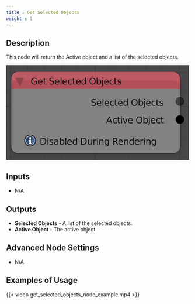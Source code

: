 ```yaml
---
title : Get Selected Objects
weight : 1
---
```


## Description

This node will return the Active object and a list of the selected
objects.

![image](get_selected_objects_node.png)

## Inputs

- N/A

## Outputs

- **Selected Objects** - A list of the selected objects.
- **Active Object** - The active object.

## Advanced Node Settings

- N/A

## Examples of Usage

{{< video get_selected_objects_node_example.mp4 >}}
